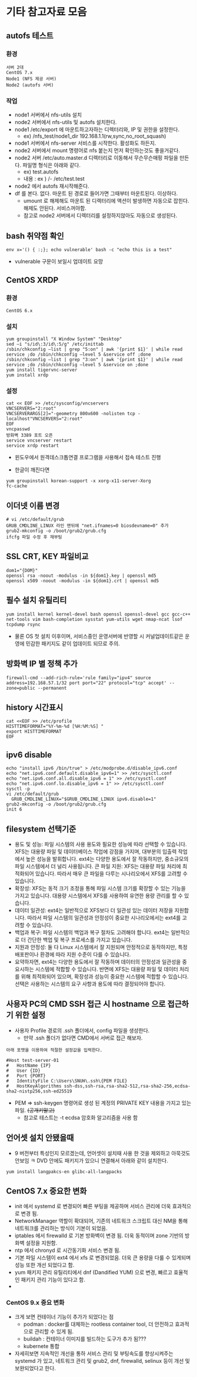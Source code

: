 # 기타 참고자료 모음
## autofs 테스트
### 환경
```
서버 2대
CentOS 7.x
Node1 (NFS 제공 서버)
Node2 (autofs 서버)
```

### 작업
* node1 서버에서 nfs-utils 설치
* node2 서버에서 nfs-utils 및 autofs 설치한다.
* node1 /etc/export 에 마운트하고자하는 디렉터리와, IP 및 권한을 설정한다.
    * ex) /nfs_test/node1_dir 192.168.1.1(rw,sync,no_root_squash)
* node1 서버에서 nfs-server 서비스를 시작한다. 활성화도 하든지.
* node2 서버에서 mount 명령어로 nfs 붙는지 먼저 확인하는것도 좋을거같다.
* node2 서버 /etc/auto.master.d 디렉터리로 이동해서 무슨무슨매핑 파일을 만든다. 파일명 형식은 아래와 같다.
	* ex) test.autofs
	* 내용 : ex ) /- /etc/test.test
* node2 에서 autofs 재시작해준다.
* df 를 본다. 없다. 마운트 된 경로로 들어가면 그때부터 마운트된다. 이상하다.
	* umount 로 해제해도 마운트 된 디렉터리에 액션이 발생하면 자동으로 잡힌다. 해제도 안된다. 서비스꺼야함.
	* 참고로 node2 서버에서 디렉터리를 설정하지않아도 자동으로 생성된다. 

## bash 취약점 확인
```
env x='() { :;}; echo vulnerable' bash -c "echo this is a test"
```
* vulnerable 구문이 보일시 업데이트 요망

## CentOS XRDP
### 환경
```
CentOS 6.x
```

### 설치
```
yum groupinstall "X Window System" "Desktop"
sed –i "s/id\:3/id\:5/g" /etc/inittab
/sbin/chkconfig —list | grep "5:on" | awk '{print $1}' | while read service ;do /sbin/chkconfig —level 5 &service off ;done
/sbin/chkconfig —list | grep "3:on" | awk '{print $1}' | while read service ;do /sbin/chkconfig —level 5 &service on ;done
yum install tigervnc-server
yum install xrdp
```

### 설정
```
cat << EOF >> /etc/sysconfig/vncservers
VNCSERVERS="2:root"
VNCSERVERARGS[2]="-geometry 800x600 -nolisten tcp -localhost"VNCSERVERS="2:root"
EOF
vncpasswd
방화벽 3389 포트 오픈
service vncserver restart
service xrdp restart
```
* 윈도우에서 원격데스크톱연결 프로그램을 사용해서 접속 테스트 진행

* 한글이 깨진다면
```
yum groupinstall korean-support -x xorg-x11-server-Xorg
fc-cache 
```

## 이더넷 이름 변경
```
# vi /etc/default/grub
GRUB_CMDLINE_LINUX 라인 맨뒤에 "net.ifnames=0 biosdevname=0" 추가
grub2-mkconfig -o /boot/grub2/grub.cfg
ifcfg 파일 수정 후 재부팅
```

## SSL CRT, KEY 파일비교
```
dom1="{DOM}"
openssl rsa -noout -modulus -in ${dom1}.key | openssl md5
openssl x509 -noout -modulus -in ${dom1}.crt | openssl md5
```

## 필수 설치 유틸리티
```
yum install kernel kernel-devel bash openssl openssl-devel gcc gcc-c++ net-tools vim bash-completion sysstat yum-utils wget nmap-ncat lsof tcpdump rsync
```
* 물론 OS 첫 설치 이후이며, 서비스중인 운영서버에 반영할 시 커널업데이트같은 운영에 민감한 패키지도 같이 업데이트 되므로 주의.

## 방화벽 IP 별 정책 추가
```
firewall-cmd --add-rich-rule='rule family="ipv4" source address=192.168.57.1/32 port port="22" protocol="tcp" accept' --zone=public --permanent
```

## history 시간표시
```
cat <<EOF >> /etc/profile
HISTTIMEFORMAT="%Y-%m-%d [%H:%M:%S] "
export HISTTIMEFORMAT
EOF
```

## ipv6 disable
```
echo "install ipv6 /bin/true" > /etc/modprobe.d/disable_ipv6.conf
echo "net.ipv6.conf.default.disable_ipv6=1" >> /etc/sysctl.conf
echo "net.ipv6.conf.all.disable_ipv6 = 1" >> /etc/sysctl.conf
echo "net.ipv6.conf.lo.disable_ipv6 = 1" >> /etc/sysctl.conf
sysctl -p
vi /etc/default/grub
  GRUB_CMDLINE_LINUX="$GRUB_CMDLINE_LINUX ipv6.disable=1"
grub2-mkconfig -o /boot/grub2/grub.cfg
init 6
```

## filesystem 선택기준
* 용도 및 성능: 파일 시스템의 사용 용도와 필요한 성능에 따라 선택할 수 있습니다. XFS는 대용량 파일 및 데이터베이스 작업에 강점을 가지며, 대부분의 입출력 작업에서 높은 성능을 발휘합니다. ext4는 다양한 용도에서 잘 작동하지만, 중소규모의 파일 시스템에서 더 널리 사용됩니다.
큰 파일 지원: XFS는 대용량 파일 처리에 최적화되어 있습니다. 따라서 매우 큰 파일을 다루는 시나리오에서 XFS를 고려할 수 있습니다.
* 확장성: XFS는 동적 크기 조정을 통해 파일 시스템 크기를 확장할 수 있는 기능을 가지고 있습니다. 대용량 시스템에서 XFS를 사용하여 유연한 용량 관리를 할 수 있습니다.
* 데이터 일관성: ext4는 일반적으로 XFS보다 더 일관성 있는 데이터 저장을 지원합니다. 따라서 파일 시스템의 일관성과 안정성이 중요한 시나리오에서는 ext4를 고려할 수 있습니다.
* 백업과 복구: 파일 시스템의 백업과 복구 절차도 고려해야 합니다. ext4는 일반적으로 더 간단한 백업 및 복구 프로세스를 가지고 있습니다.
* 지원과 안정성: 둘 다 Linux 시스템에서 잘 지원되며 안정적으로 동작하지만, 특정 배포판이나 환경에 따라 지원 수준이 다를 수 있습니다.
* 요약하자면, ext4는 다양한 용도에서 잘 작동하며 데이터의 안정성과 일관성을 중요시하는 시스템에 적합할 수 있습니다. 반면에 XFS는 대용량 파일 및 데이터 처리를 위해 최적화되어 있으며, 확장성과 성능이 중요한 시스템에 적합할 수 있습니다. 선택은 사용하는 시스템의 요구 사항과 용도에 따라 결정되어야 합니다.

## 사용자 PC의 CMD SSH 접근 시 hostname 으로 접근하기 위한 설정
* 사용자 Profile 경로의 .ssh 폴더에서, config 파일을 생성한다.
	* 만약 .ssh 폴더가 없다면 CMD에서 서버로 접근 해보자.
```
아래 포맷을 이용하여 적절한 설정값을 입력한다.

#Host test-server-01
#	HostName {IP}
#	User {ID}
#	Port {PORT}
#	IdentityFile C:\Users\SNUH\.ssh\{PEM FILE}
#	HostKeyAlgorithms ssh-dss,ssh-rsa,rsa-sha2-512,rsa-sha2-256,ecdsa-sha2-nistp256,ssh-ed25519
```
* PEM => ssh-keygen 명령어로 생성 된 계정의 PRIVATE KEY 내용을 가지고 있는 파일. ~~(공개키말고)~~ 
	* 참고로 테스트는 -t ecdsa 암호화 알고리즘을 사용 함

## 언어셋 설치 안됐을때
* 9 버전부터 특성인지 모르겠는데, 언어셋이 설치때 사용 한 것을 제외하고 아묵것도 안보임 ㅋ DVD 안에도 패키지가 있으니 연결해서 아래와 같이 설치한다.
```
yum install langpakcs-en glibc-all-langpacks
```

## CentOS 7.x 중요한 변화
* init 에서 systemd 로 변경되어 빠른 부팅을 제공하며 서비스 관리에 더욱 효과적으로 변경 됨.
* NetworkManager 역할이 확대되어, 기존의 네트워크 스크립트 대신 NM을 통해 네트워크를 관리하는 방식이 기본이 되었음.
* iptables 에서 firewalld 로 기본 방화벽이 변경 됨. 더욱 동적이며 zone 기반의 방화벽 설정을 지원함.
* ntp 에서 chronyd 로 시간동기화 서비스 변경 됨.
* 기본 파일 시스템이 ext4 에서 xfs 로 변경되었음. 더욱 큰 용량을 다룰 수 있게되며 성능 또한 개선 되었다고 함.
* yum 패키지 관리 유틸리티에서 dnf (Dandified YUM) 으로 변경, 빠르고 효율적인 패키지 관리 기능이 있다고 함.
* 
### CentOS 9.x 중요 변화
* 크게 보면 컨테이너 기능이 추가가 되었다는 점
	+ podman : docker를 대체하는 rootless container tool, 더 안전하고 효과적으로 관리할 수 있게 됨.
	+ buildah : 컨테이너 이미지를 빌드하는 도구가 추가 됨???
	+ kubernete 통합
* 자세히보면 지속적인 개선을 통하 서비스 관리 및 부팅속도를 향상시켜주는 systemd 가 있고, 네트워크 관리 및 grub2, dnf, firewalld, selinux 등이 개선 및 보완되었다고 한다.